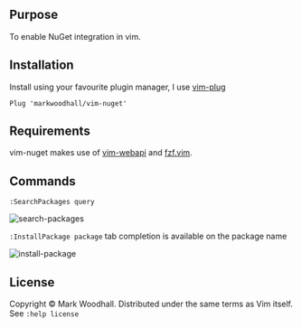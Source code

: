 ## Purpose

To enable NuGet integration in vim.

## Installation

Install using your favourite plugin manager,
I use [vim-plug](https://github.com/junegunn/vim-plug)

`Plug 'markwoodhall/vim-nuget'`

## Requirements

vim-nuget makes use of [vim-webapi](https://github.com/mattn/webapi-vim) and [fzf.vim](https://github.com/junegunn/fzf.vim).

## Commands

`:SearchPackages query`

![search-packages](http://i.imgur.com/yGSHOj8.gif)

`:InstallPackage package` tab completion is available on the package name

![install-package](http://i.imgur.com/mDSiChI.gif)

## License
Copyright © Mark Woodhall. Distributed under the same terms as Vim itself. See `:help license`
